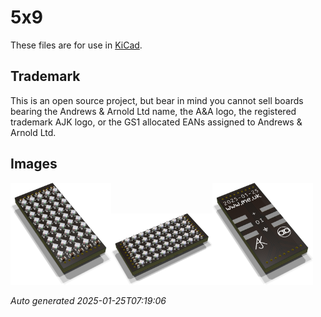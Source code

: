 # 5x9

These files are for use in [KiCad](https://www.kicad.org).

## Trademark

This is an open source project, but bear in mind you cannot sell boards bearing the Andrews & Arnold Ltd name, the A&A logo, the registered trademark AJK logo, or the GS1 allocated EANs assigned to Andrews & Arnold Ltd.

## Images

<img src='5x9.png' width=32%><img src='5x9-90.png' width=32%><img src='5x9-bottom.png' width=32%>

*Auto generated 2025-01-25T07:19:06*
